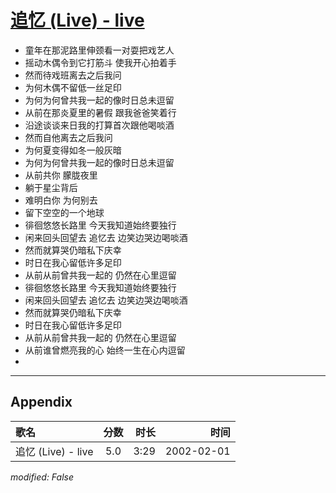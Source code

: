# [追忆 (Live) - live](https://music.163.com/song?id=67109)

* 童年在那泥路里伸颈看一对耍把戏艺人
* 摇动木偶令到它打筋斗 使我开心拍着手
* 然而待戏班离去之后我问
* 为何木偶不留低一丝足印
* 为何为何曾共我一起的像时日总未逗留
* 从前在那炎夏里的暑假 跟我爸爸笑着行
* 沿途谈谈来日我的打算首次跟他喝啖酒
* 然而自他离去之后我问
* 为何夏变得如冬一般灰暗
* 为何为何曾共我一起的像时日总未逗留
* 从前共你 朦胧夜里
* 躺于星尘背后
* 难明白你 为何别去
* 留下空空的一个地球
* 徘徊悠悠长路里 今天我知道始终要独行
* 闲来回头回望去 追忆去 边笑边哭边喝啖酒
* 然而就算哭仍暗私下庆幸
* 时日在我心留低许多足印
* 从前从前曾共我一起的 仍然在心里逗留
* 徘徊悠悠长路里 今天我知道始终要独行
* 闲来回头回望去 追忆去 边笑边哭边喝啖酒
* 然而就算哭仍暗私下庆幸
* 时日在我心留低许多足印
* 从前从前曾共我一起的 仍然在心里逗留
* 从前谁曾燃亮我的心 始终一生在心内逗留
* 


---

## Appendix

|歌名|分数|时长|时间|
|:---|:---:|---:|---:|
|追忆 (Live) - live|5.0|3:29|2002-02-01

*modified: False*